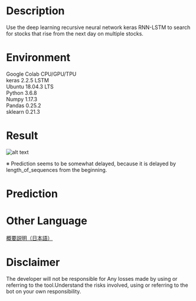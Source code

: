# Description
Use the deep learning recursive neural network keras RNN-LSTM to search for stocks that rise from the next day on multiple stocks.

# Environment
Google Colab CPU/GPU/TPU<br>
keras 2.2.5 LSTM<br>
Ubuntu 18.04.3 LTS<br>
Python 3.6.8<br>
Numpy 1.17.3<br>
Pandas 0.25.2<br>
sklearn 0.21.3

# Result
![alt text](https://github.com/soarbear/stocks-lstm-keras/blob/master/stocks-letm-keras.jpg)

※ Prediction seems to be somewhat delayed, because it is delayed by length_of_sequences from the beginning.

# Prediction

# Other Language
<a href="https://memo.soarcloud.com/%e6%b7%b1%e5%b1%a4%e5%ad%a6%e7%bf%92%e3%81%a7%e6%99%82%e7%b3%bb%e5%88%97%e4%ba%88%e6%b8%ac%e3%81%ae%e4%b8%8a%e3%81%8c%e3%82%8b%e6%a0%aa%e3%81%b8/">概要説明（日本語）</a>

# Disclaimer
The developer will not be responsible for Any losses made by using or referring to the tool.Understand the risks involved, using or referring to the bot on your own responsibility.
